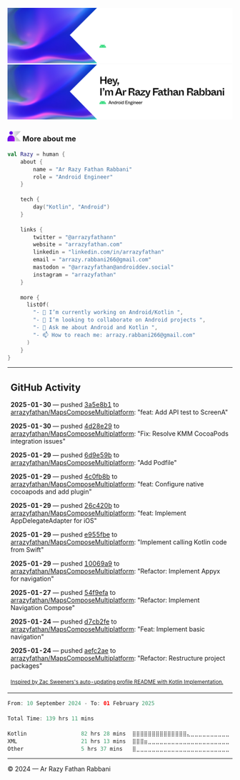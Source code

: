 ![Ar Razy Fathan Rabbani Banner](https://github.com/arrazyfathan/arrazyfathan/blob/main/media/banner-dark.png#gh-dark-mode-only)
![Ar Razy Fathan Rabbani Banner](https://github.com/arrazyfathan/arrazyfathan/blob/main/media/banner-light.png#gh-light-mode-only)

### <img width="30" alt="about" src="https://github.com/arrazyfathan/arrazyfathan/blob/main/media/about.png"> More about me

```kotlin
val Razy = human {
    about {
        name = "Ar Razy Fathan Rabbani"
        role = "Android Engineer"
    }

    tech {
        day("Kotlin", "Android")
    }

    links {
        twitter = "@arrazyfathann"
        website = "arrazyfathan.com"
        linkedin = "linkedin.com/in/arrazyfathan"
        email = "arrazy.rabbani266@gmail.com"
        mastodon = "@arrazyfathan@androiddev.social"
        instagram = "arrazyfathan"
    }

    more {
      listOf(
        "- 🔭 I’m currently working on Android/Kotlin ",
        "- 👯 I’m looking to collaborate on Android projects ",
        "- 💬 Ask me about Android and Kotlin ",
        "- 📫 How to reach me: arrazy.rabbani266@gmail.com"
      )
    }
}
```


<table><tr><td valign="top" width="100%">    

## GitHub Activity

**2025-01-30** — pushed [3a5e8b1](https://github.com/arrazyfathan/MapsComposeMultiplatform/commits/3a5e8b197856a15a23a3b50252fa820efe3f779c) to [arrazyfathan/MapsComposeMultiplatform](https://github.com/arrazyfathan/MapsComposeMultiplatform): "feat: Add API test to ScreenA"

**2025-01-30** — pushed [4d28e29](https://github.com/arrazyfathan/MapsComposeMultiplatform/commits/4d28e29e7f1a3d49473848a5ff3c4d042fe51e23) to [arrazyfathan/MapsComposeMultiplatform](https://github.com/arrazyfathan/MapsComposeMultiplatform): "Fix: Resolve KMM CocoaPods integration issues"

**2025-01-29** — pushed [6d9e59b](https://github.com/arrazyfathan/MapsComposeMultiplatform/commits/6d9e59bda002e1cf3a1bcf75e6e884bdbd1c2e8b) to [arrazyfathan/MapsComposeMultiplatform](https://github.com/arrazyfathan/MapsComposeMultiplatform): "Add Podfile"

**2025-01-29** — pushed [4c0fb8b](https://github.com/arrazyfathan/MapsComposeMultiplatform/commits/4c0fb8bf060121eaacd50a0e6c2f510d5bbe531e) to [arrazyfathan/MapsComposeMultiplatform](https://github.com/arrazyfathan/MapsComposeMultiplatform): "feat: Configure native cocoapods and add plugin"

**2025-01-29** — pushed [26c420b](https://github.com/arrazyfathan/MapsComposeMultiplatform/commits/26c420b59b8d25b9c299ec4435b5c86e9b94f11d) to [arrazyfathan/MapsComposeMultiplatform](https://github.com/arrazyfathan/MapsComposeMultiplatform): "feat: Implement AppDelegateAdapter for iOS"

**2025-01-29** — pushed [e955fbe](https://github.com/arrazyfathan/MapsComposeMultiplatform/commits/e955fbe04f577813d3a0f7cdfc24a861b3a8707d) to [arrazyfathan/MapsComposeMultiplatform](https://github.com/arrazyfathan/MapsComposeMultiplatform): "Implement calling Kotlin code from Swift"

**2025-01-29** — pushed [10069a9](https://github.com/arrazyfathan/MapsComposeMultiplatform/commits/10069a99496ae71afa70e0ee3a9cb735b29616f9) to [arrazyfathan/MapsComposeMultiplatform](https://github.com/arrazyfathan/MapsComposeMultiplatform): "Refactor: Implement Appyx for navigation"

**2025-01-27** — pushed [54f9efa](https://github.com/arrazyfathan/MapsComposeMultiplatform/commits/54f9efaa3684a51cbf06a508edcdcc15ea731b46) to [arrazyfathan/MapsComposeMultiplatform](https://github.com/arrazyfathan/MapsComposeMultiplatform): "Refactor: Implement Navigation Compose"

**2025-01-24** — pushed [d7cb2fe](https://github.com/arrazyfathan/MapsComposeMultiplatform/commits/d7cb2fe9463df2feb24e007b7fd5293f233d4611) to [arrazyfathan/MapsComposeMultiplatform](https://github.com/arrazyfathan/MapsComposeMultiplatform): "Feat: Implement basic navigation"

**2025-01-24** — pushed [aefc2ae](https://github.com/arrazyfathan/MapsComposeMultiplatform/commits/aefc2ae4330d56324a0d90936dffb22022adce3e) to [arrazyfathan/MapsComposeMultiplatform](https://github.com/arrazyfathan/MapsComposeMultiplatform): "Refactor: Restructure project packages"
                
<sub><a href="https://github.com/ZacSweers/ZacSweers/">Inspired by Zac Sweeners's auto-updating profile README with Kotlin Implementation.</a></sub>
</table>

<!--START_SECTION:waka-->

```kotlin
From: 10 September 2024 - To: 01 February 2025

Total Time: 139 hrs 11 mins

Kotlin                 82 hrs 28 mins  ⣿⣿⣿⣿⣿⣿⣿⣿⣿⣿⣿⣿⣿⣿⣄⣀⣀⣀⣀⣀⣀⣀⣀⣀⣀   56.95 %
XML                    21 hrs 13 mins  ⣿⣿⣿⣶⣀⣀⣀⣀⣀⣀⣀⣀⣀⣀⣀⣀⣀⣀⣀⣀⣀⣀⣀⣀⣀   14.66 %
Other                  5 hrs 37 mins   ⣿⣀⣀⣀⣀⣀⣀⣀⣀⣀⣀⣀⣀⣀⣀⣀⣀⣀⣀⣀⣀⣀⣀⣀⣀   03.88 %
```

<!--END_SECTION:waka-->

---
© 2024 — Ar Razy Fathan Rabbani
